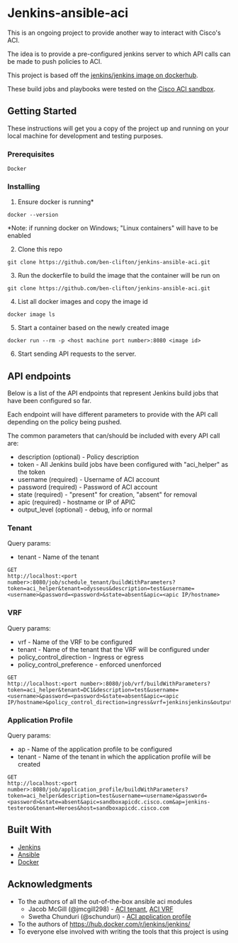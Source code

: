# Jenkins-ansible-aci
This is an ongoing project to provide another way to interact with Cisco's ACI. 

The idea is to provide a pre-configured jenkins server to which API calls can be made to push policies to ACI.

This project is based off the [jenkins/jenkins image on dockerhub](https://hub.docker.com/r/jenkins/jenkins/).

These build jobs and playbooks were tested on the [Cisco ACI sandbox](https://sandboxapicdc.cisco.com).

## Getting Started

These instructions will get you a copy of the project up and running on your local machine for development and testing purposes.

### Prerequisites

```
Docker
```

### Installing

1. Ensure docker is running*
```
docker --version
```
*Note: if running docker on Windows; "Linux containers" will have to be enabled

2. Clone this repo
```
git clone https://github.com/ben-clifton/jenkins-ansible-aci.git
```

3. Run the dockerfile to build the image that the container will be run on
```
git clone https://github.com/ben-clifton/jenkins-ansible-aci.git
```

4. List all docker images and copy the image id
```
docker image ls
```

5. Start a container based on the newly created image
```
docker run --rm -p <host machine port number>:8080 <image id>
```

6. Start sending API requests to the server.

## API endpoints
Below is a list of the API endpoints that represent Jenkins build jobs that have been configured so far.

Each endpoint will have different parameters to provide with the API call depending on the policy being pushed.

The common parameters that can/should be included with every API call are:
* description (optional) - Policy description
* token - All Jenkins build jobs have been configured with "aci_helper" as the token
* username (required) - Username of ACI account 
* password (required) - Password of ACI account
* state (required) - "present" for creation, "absent" for removal
* apic (required) - hostname or IP of APIC
* output_level (optional) - debug, info or normal

### Tenant
Query params:
* tenant - Name of the tenant
```
GET
http://localhost:<port number>:8080/job/schedule_tenant/buildWithParameters?token=aci_helper&tenant=odysseus&description=test&username=<username>&password=<password>&state=absent&apic=<apic IP/hostname>
```
### VRF
Query params:
* vrf - Name of the VRF to be configured
* tenant - Name of the tenant that the VRF will be configured under
* policy_control_direction - Ingress or egress
* policy_control_preference - enforced unenforced
```
GET
http://localhost:<port number>:8080/job/vrf/buildWithParameters?token=aci_helper&tenant=DC1&description=test&username=<username>&password=<password>&state=absent&apic=<apic IP/hostname>&policy_control_direction=ingress&vrf=jenkinsjenkins&output_level=info&policy_control_preference=enforced
```
### Application Profile
Query params:
* ap - Name of the application profile to be configured
* tenant - Name of the tenant in which the application profile will be created
```
GET
http://localhost:<port number>:8080/job/application_profile/buildWithParameters?token=aci_helper&description=test&username=<username>&password=<password>&state=absent&apic=sandboxapicdc.cisco.com&ap=jenkins-testeroo&tenant=Heroes&host=sandboxapicdc.cisco.com
```

## Built With

* [Jenkins](https://jenkins.io/doc/)
* [Ansible](https://docs.ansible.com/ansible/latest/index.html) 
* [Docker](https://docs.docker.com/)

## Acknowledgments

* To the authors of all the out-of-the-box ansible aci modules
  * Jacob McGill (@jmcgill298) - [ACI tenant](https://docs.ansible.com/ansible/latest/modules/aci_tenant_module.html#aci-tenant-module), [ACI VRF](https://docs.ansible.com/ansible/latest/modules/aci_vrf_module.html#aci-vrf-module)
  * Swetha Chunduri (@schunduri) - [ACI application profile](https://docs.ansible.com/ansible/latest/modules/aci_ap_module.html#aci-ap-module)
* To the authors of https://hub.docker.com/r/jenkins/jenkins/
* To everyone else involved with writing the tools that this project is using

